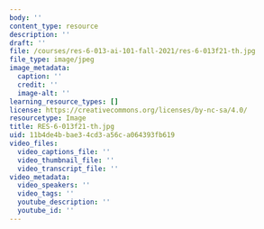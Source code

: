 ```yaml
---
body: ''
content_type: resource
description: ''
draft: ''
file: /courses/res-6-013-ai-101-fall-2021/res-6-013f21-th.jpg
file_type: image/jpeg
image_metadata:
  caption: ''
  credit: ''
  image-alt: ''
learning_resource_types: []
license: https://creativecommons.org/licenses/by-nc-sa/4.0/
resourcetype: Image
title: RES-6-013f21-th.jpg
uid: 11b4de4b-bae3-4cd3-a56c-a064393fb619
video_files:
  video_captions_file: ''
  video_thumbnail_file: ''
  video_transcript_file: ''
video_metadata:
  video_speakers: ''
  video_tags: ''
  youtube_description: ''
  youtube_id: ''
---
```

